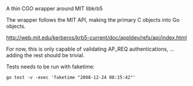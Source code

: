 A thin CGO wrapper around MIT libkrb5

The wrapper follows the MIT API, making the primary C objects into Go objects.

http://web.mit.edu/kerberos/krb5-current/doc/appldev/refs/api/index.html

For now, this is only capable of validating AP_REQ authentications, ... adding the rest should be trivial.

Tests needs to be run with faketime:

```shell
go test -v -exec 'faketime "2008-12-24 08:15:42"'
```

